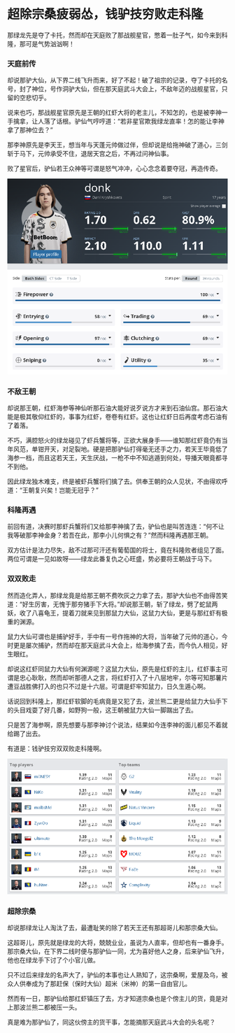 # 超除宗桑疲弱怂，钱驴技穷败走科隆

那绿龙先是夺了卡托，然而却在天庭败了那战舰星官，憋着一肚子气，如今来到科隆，那可是气势汹汹啊！

### 天庭前传

却说那驴大仙，从下界二线飞升而来，好了不起！破了祖宗的记录，夺了卡托的名号，封了神位，号作洞驴大仙，但在那天庭武斗大会上，不敌年迈的战舰星官，只留的空悲切乎。

说来也巧，那战舰星官原先是王朝的红虾大将的老主儿，不知怎的，也是被李神一手擒拿，让人落了话根。驴仙气哼哼道：“若非星官欺我绿龙直率！怎的能让李神拿了那神位去？”

那李神原先是李天王，想当年与天蓬元帅做过伴，但却说是给拖神破了道心，三剑斩于马下，元帅承受不住，退居天宫之后，不再过问神仙事。

败了星官后，驴仙若王众神等可谓是怒气冲冲，心心念念着要夺冠，再造传奇。

![](images/criticism/part2/donk.png '驴仙如此了得')

### 不敌王朝

却说那王朝，红虾海参等神仙听那石油大能好说歹说方才来到石油仙宫。那石油大能是极其敬仰红虾的，事事为红虾，卷卷有红虾。这也让红虾日后再度考虑石油有了着落。

不巧，满腔怒火的绿龙碰见了虾兵蟹将等，正欲大展身手——谁知那红虾竟仍有当年风范，单钳开天，对足裂地。硬是把那驴仙打得毫无还手之力，若天王毕竟低了海参一档，而且这若天王，天生厌战，一枪不中不知逃遁到何处，导播天眼竟都寻不到他。

因此绿龙独木难支，终是被虾兵蟹将们擒了去。供奉王朝的众人见状，不由得欢呼道：“王朝复兴矣！岂能无冠乎？”

### 科隆再遇

前回有道，决赛时那虾兵蟹将们又给那李神擒了去，驴仙也是叫苦连连：“何不让我等破那李神金身？若吾在此，那李小儿何惧之有？”然而科隆再遇那王朝。

双方估计是法力尽失，敌不过那可汗还有葡萄国的将士，竟在科隆败者组见了面。两位可谓是一见如故呀——绿龙此番复仇之心旺盛，势必要将王朝战于马下。

### 双双败走

然而造化弄人，那绿龙竟是给那王朝不费吹灰之力拿了去，那驴大仙也不由得苦笑道：“好生厉害，无愧于那夯猪手下大将。”却说那王朝，斩了绿龙，劈了蛇鼠两妖，收了八喜龟王，提着刀就来见到那鼠力大仙，这鼠力大仙，更是与那红虾有极重的渊源。

鼠力大仙可谓也是捕驴好手，手中有一号作拖神的大将，当年破了元帅的道心，今时更是屡次捕驴，然而却在那天庭武斗大会上，给海参擒了去，而今仇人相见，好生眼红。

却说这红虾同鼠力大仙有何渊源呢？这鼠力大仙，原先是红虾的主儿，红虾事主可谓是忠心耿耿，然而却听那德人之言，将红虾打入了十八层地牢，尔等可知那薯片遭豆战胜佛打入的也只不过是十六层。可谓是虾牢知鼠力，日久生遁心啊。

话说回到科隆上，那红虾软脚的毛病竟是又犯了去，波兰熊二更是给鼠力大仙手下的头目戏耍了好几番，如野狗一般，这王朝被鼠力大仙一脚踹出了去。

只是苦了海参啊，原先想要与那李神讨个说法，结果如今连李神的面儿都见不着就给踢了出去。

有道是：钱驴技穷双双败走科隆啊。

![](images/criticism/part2/cologne.png '败走科隆啊，嗟乎')

### 超除宗桑

却说那绿龙让人淘汰了去，最遭耻笑的除了若天王还有那超哥儿和那宗桑大仙。

这超哥儿，原先就是绿龙的大将，兢兢业业，虽说为人直率，但却也有一番身手。那宗桑大仙，在下界二线时便与那驴仙一同，尤为喜好他人之身，后来驴仙飞升，他也在绿龙手下讨了个小官儿做。

只不过后来绿龙的名声大了，驴仙的本事也让人熟知了，这宗桑啊，爱屋及乌，被众人供奉成为了那赶保（保时大仙）超米（米神）的第一自由官儿。

然而有一日，那驴仙给那红虾镇压了去，方才知道宗桑也是个傍主儿的货，竟是对上那波兰熊二都被压一头。

真是难为那驴仙了，同这伙傍主的货干事，怎能摘那天庭武斗大会的头名呢？